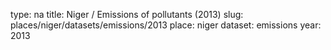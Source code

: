type: na
title: Niger / Emissions of pollutants (2013)
slug: places/niger/datasets/emissions/2013
place: niger
dataset: emissions
year: 2013
